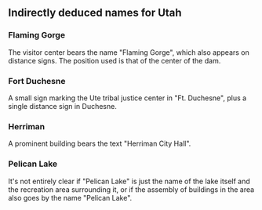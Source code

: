 ## Indirectly deduced names for Utah

### Flaming Gorge

The visitor center bears the name "Flaming Gorge", which also appears
on distance signs. The position used is that of the center of the dam.

### Fort Duchesne

A small sign marking the Ute tribal justice center in "Ft. Duchesne",
plus a single distance sign in Duchesne.

### Herriman

A prominent building bears the text "Herriman City Hall".

### Pelican Lake

It's not entirely clear if "Pelican Lake" is just the name of the lake
itself and the recreation area surrounding it, or if the assembly of
buildings in the area also goes by the name "Pelican Lake".
